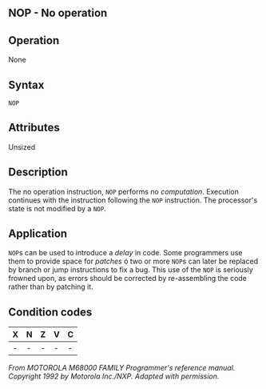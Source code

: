 ## NOP - No operation

## Operation
None

## Syntax
```assembly
NOP
```

## Attributes
Unsized

## Description
The no operation instruction, `NOP` performs no *computation*.
Execution continues with the instruction following the `NOP`
instruction. The processor's state is not modified by a `NOP`.


## Application
`NOP`s can be used to introduce a *delay* in code. Some programmers
use them to provide space for *patches* ó two or more `NOP`s can
later be replaced by branch or jump instructions to fix a bug. This
use of the `NOP` is seriously frowned upon, as errors should be
corrected by re-assembling the code rather than by patching it.

## Condition codes
|X|N|Z|V|C|
|--|--|--|--|--|
|-|-|-|-|-|

*From MOTOROLA M68000 FAMILY Programmer's reference manual. Copyright 1992 by Motorola Inc./NXP. Adapted with permission.*